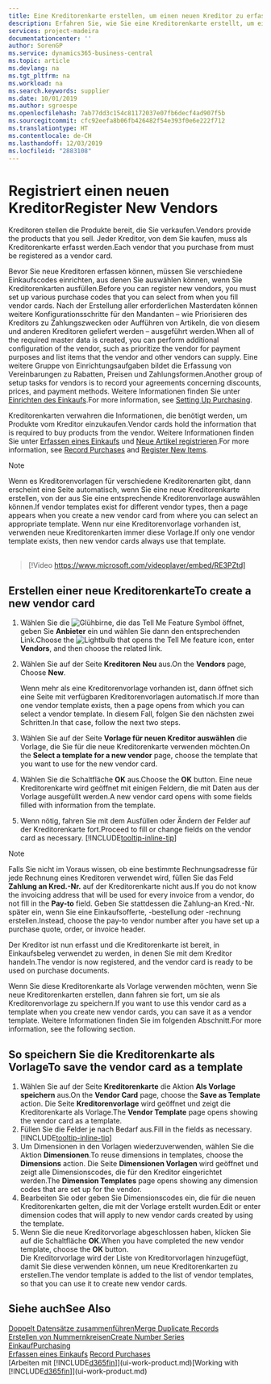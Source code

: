 ```yaml
---
title: Eine Kreditorenkarte erstellen, um einen neuen Kreditor zu erfassen | Microsoft Docs
description: Erfahren Sie, wie Sie eine Kreditorenkarte erstellt, um einen neuen Kreditor oder einem Lieferanten zu erfassen.
services: project-madeira
documentationcenter: ''
author: SorenGP
ms.service: dynamics365-business-central
ms.topic: article
ms.devlang: na
ms.tgt_pltfrm: na
ms.workload: na
ms.search.keywords: supplier
ms.date: 10/01/2019
ms.author: sgroespe
ms.openlocfilehash: 7ab77dd3c154c81172037e07fb6decf4ad907f5b
ms.sourcegitcommit: cfc92eefa8b06fb426482f54e393f0e6e222f712
ms.translationtype: HT
ms.contentlocale: de-CH
ms.lasthandoff: 12/03/2019
ms.locfileid: "2883108"
---
```

# <a name="register-new-vendors"></a><span data-ttu-id="38d58-103">Registriert einen neuen Kreditor</span><span class="sxs-lookup"><span data-stu-id="38d58-103">Register New Vendors</span></span>
<span data-ttu-id="38d58-104">Kreditoren stellen die Produkte bereit, die Sie verkaufen.</span><span class="sxs-lookup"><span data-stu-id="38d58-104">Vendors provide the products that you sell.</span></span> <span data-ttu-id="38d58-105">Jeder Kreditor, von dem Sie kaufen, muss als Kreditorenkarte erfasst werden.</span><span class="sxs-lookup"><span data-stu-id="38d58-105">Each vendor that you purchase from must be registered as a vendor card.</span></span>

<span data-ttu-id="38d58-106">Bevor Sie neue Kreditoren erfassen können, müssen Sie verschiedene Einkaufscodes einrichten, aus denen Sie auswählen können, wenn Sie Kreditorenkarten ausfüllen.</span><span class="sxs-lookup"><span data-stu-id="38d58-106">Before you can register new vendors, you must set up various purchase codes that you can select from when you fill vendor cards.</span></span> <span data-ttu-id="38d58-107">Nach der Erstellung aller erforderlichen Masterdaten können weitere Konfigurationsschritte für den Mandanten – wie Priorisieren des Kreditors zu Zahlungszwecken oder Aufführen von Artikeln, die von diesem und anderen Kreditoren geliefert werden – ausgeführt werden.</span><span class="sxs-lookup"><span data-stu-id="38d58-107">When all of the required master data is created, you can perform additional configuration of the vendor, such as prioritize the vendor for payment purposes and list items that the vendor and other vendors can supply.</span></span> <span data-ttu-id="38d58-108">Eine weitere Gruppe von Einrichtungsaufgaben bildet die Erfassung von Vereinbarungen zu Rabatten, Preisen und Zahlungsformen.</span><span class="sxs-lookup"><span data-stu-id="38d58-108">Another group of setup tasks for vendors is to record your agreements concerning discounts, prices, and payment methods.</span></span> <span data-ttu-id="38d58-109">Weitere Informationen finden Sie unter [Einrichten des Einkaufs](purchasing-setup-purchasing.md).</span><span class="sxs-lookup"><span data-stu-id="38d58-109">For more information, see [Setting Up Purchasing](purchasing-setup-purchasing.md).</span></span>

<span data-ttu-id="38d58-110">Kreditorenkarten verwahren die Informationen, die benötigt werden, um Produkte vom Kreditor einzukaufen.</span><span class="sxs-lookup"><span data-stu-id="38d58-110">Vendor cards hold the information that is required to buy products from the vendor.</span></span> <span data-ttu-id="38d58-111">Weitere Informationen finden Sie unter [Erfassen eines Einkaufs](purchasing-how-record-purchases.md) und [Neue Artikel registrieren](inventory-how-register-new-items.md).</span><span class="sxs-lookup"><span data-stu-id="38d58-111">For more information, see [Record Purchases](purchasing-how-record-purchases.md) and [Register New Items](inventory-how-register-new-items.md).</span></span>

> [!NOTE]  
>   <span data-ttu-id="38d58-112">Wenn es Kreditorenvorlagen für verschiedene Kreditorenarten gibt, dann erscheint eine Seite automatisch, wenn Sie eine neue Kreditorenkarte erstellen, von der aus Sie eine entsprechende Kreditorenvorlage auswählen können.</span><span class="sxs-lookup"><span data-stu-id="38d58-112">If vendor templates exist for different vendor types, then a page appears when you create a new vendor card from where you can select an appropriate template.</span></span> <span data-ttu-id="38d58-113">Wenn nur eine Kreditorenvorlage vorhanden ist, verwenden neue Kreditorenkarten immer diese Vorlage.</span><span class="sxs-lookup"><span data-stu-id="38d58-113">If only one vendor template exists, then new vendor cards always use that template.</span></span>
<br><br>  

> [!Video https://www.microsoft.com/videoplayer/embed/RE3PZtd]

## <a name="to-create-a-new-vendor-card"></a><span data-ttu-id="38d58-114">Erstellen einer neue Kreditorenkarte</span><span class="sxs-lookup"><span data-stu-id="38d58-114">To create a new vendor card</span></span>
1. <span data-ttu-id="38d58-115">Wählen Sie die ![Glühbirne, die das Tell Me Feature](media/ui-search/search_small.png "Tell Me-Funktion") Symbol öffnet, geben Sie **Anbieter** ein und wählen Sie dann den entsprechenden Link.</span><span class="sxs-lookup"><span data-stu-id="38d58-115">Choose the ![Lightbulb that opens the Tell Me feature](media/ui-search/search_small.png "Tell me what you want to do") icon, enter **Vendors**, and then choose the related link.</span></span>  
2. <span data-ttu-id="38d58-116">Wählen Sie auf der Seite **Kreditoren** **Neu** aus.</span><span class="sxs-lookup"><span data-stu-id="38d58-116">On the **Vendors** page, Choose **New**.</span></span>

    <span data-ttu-id="38d58-117">Wenn mehr als eine Kreditorenvorlage vorhanden ist, dann öffnet sich eine Seite mit verfügbaren Kreditorenvorlagen automatisch.</span><span class="sxs-lookup"><span data-stu-id="38d58-117">If more than one vendor template exists, then a page opens from which you can select a vendor template.</span></span> <span data-ttu-id="38d58-118">In diesem Fall, folgen Sie den nächsten zwei Schritten.</span><span class="sxs-lookup"><span data-stu-id="38d58-118">In that case, follow the next two steps.</span></span>
3. <span data-ttu-id="38d58-119">Wählen Sie auf der Seite **Vorlage für neuen Kreditor auswählen** die Vorlage, die Sie für die neue Kreditorenkarte verwenden möchten.</span><span class="sxs-lookup"><span data-stu-id="38d58-119">On the **Select a template for a new vendor** page, choose the template that you want to use for the new vendor card.</span></span>
4. <span data-ttu-id="38d58-120">Wählen Sie die Schaltfläche **OK** aus.</span><span class="sxs-lookup"><span data-stu-id="38d58-120">Choose the **OK** button.</span></span> <span data-ttu-id="38d58-121">Eine neue Kreditorenkarte wird geöffnet mit einigen Feldern, die mit Daten aus der Vorlage ausgefüllt werden.</span><span class="sxs-lookup"><span data-stu-id="38d58-121">A new vendor card opens with some fields filled with information from the template.</span></span>
5. <span data-ttu-id="38d58-122">Wenn nötig, fahren Sie mit dem Ausfüllen oder Ändern der Felder auf der Kreditorenkarte fort.</span><span class="sxs-lookup"><span data-stu-id="38d58-122">Proceed to fill or change fields on the vendor card as necessary.</span></span> [!INCLUDE[tooltip-inline-tip](includes/tooltip-inline-tip_md.md)]

> [!NOTE]  
>   <span data-ttu-id="38d58-123">Falls Sie nicht im Voraus wissen, ob eine bestimmte Rechnungsadresse für jede Rechnung eines Kreditoren verwendet wird, füllen Sie das Feld **Zahlung an Kred.-Nr.** auf der Kreditorenkarte nicht aus.</span><span class="sxs-lookup"><span data-stu-id="38d58-123">If you do not know the invoicing address that will be used for every invoice from a vendor, do not fill in the **Pay-to** field.</span></span> <span data-ttu-id="38d58-124">Geben Sie stattdessen die Zahlung-an Kred.-Nr. später ein, wenn Sie eine Einkaufsofferte, -bestellung oder -rechnung erstellen.</span><span class="sxs-lookup"><span data-stu-id="38d58-124">Instead, choose the pay-to vendor number after you have set up a purchase quote, order, or invoice header.</span></span>

<span data-ttu-id="38d58-125">Der Kreditor ist nun erfasst und die Kreditorenkarte ist bereit, in Einkaufsbeleg verwendet zu werden, in denen Sie mit dem Kreditor handeln.</span><span class="sxs-lookup"><span data-stu-id="38d58-125">The vendor is now registered, and the vendor card is ready to be used on purchase documents.</span></span>

<span data-ttu-id="38d58-126">Wenn Sie diese Kreditorenkarte als Vorlage verwenden möchten, wenn Sie neue Kreditorenkarten erstellen, dann fahren sie fort, um sie als Kreditorenvorlage zu speichern.</span><span class="sxs-lookup"><span data-stu-id="38d58-126">If you want to use this vendor card as a template when you create new vendor cards, you can save it as a vendor template.</span></span> <span data-ttu-id="38d58-127">Weitere Informationen finden Sie im folgenden Abschnitt.</span><span class="sxs-lookup"><span data-stu-id="38d58-127">For more information, see the following section.</span></span>

## <a name="to-save-the-vendor-card-as-a-template"></a><span data-ttu-id="38d58-128">So speichern Sie die Kreditorenkarte als Vorlage</span><span class="sxs-lookup"><span data-stu-id="38d58-128">To save the vendor card as a template</span></span>
1. <span data-ttu-id="38d58-129">Wählen Sie auf der Seite **Kreditorenkarte** die Aktion **Als Vorlage speichern** aus.</span><span class="sxs-lookup"><span data-stu-id="38d58-129">On the **Vendor Card** page, choose the **Save as Template** action.</span></span> <span data-ttu-id="38d58-130">Die Seite **Kreditorenvorlage** wird geöffnet und zeigt die Kreditorenkarte als Vorlage.</span><span class="sxs-lookup"><span data-stu-id="38d58-130">The **Vendor Template** page opens showing the vendor card as a template.</span></span>
2. <span data-ttu-id="38d58-131">Füllen Sie die Felder je nach Bedarf aus.</span><span class="sxs-lookup"><span data-stu-id="38d58-131">Fill in the fields as necessary.</span></span> [!INCLUDE[tooltip-inline-tip](includes/tooltip-inline-tip_md.md)]
3. <span data-ttu-id="38d58-132">Um Dimensionen in den Vorlagen wiederzuverwenden, wählen Sie die Aktion **Dimensionen**.</span><span class="sxs-lookup"><span data-stu-id="38d58-132">To reuse dimensions in templates, choose the **Dimensions** action.</span></span> <span data-ttu-id="38d58-133">Die Seite **Dimensionen Vorlagen** wird geöffnet und zeigt alle Dimensionscodes, die für den Kreditor eingerichtet werden.</span><span class="sxs-lookup"><span data-stu-id="38d58-133">The **Dimension Templates** page opens showing any dimension codes that are set up for the vendor.</span></span>
4. <span data-ttu-id="38d58-134">Bearbeiten Sie oder geben Sie Dimensionscodes ein, die für die neuen Kreditorenkarten gelten, die mit der Vorlage erstellt wurden.</span><span class="sxs-lookup"><span data-stu-id="38d58-134">Edit or enter dimension codes that will apply to new vendor cards created by using the template.</span></span>
5. <span data-ttu-id="38d58-135">Wenn Sie die neue Kreditorvorlage abgeschlossen haben, klicken Sie auf die Schaltfläche **OK**.</span><span class="sxs-lookup"><span data-stu-id="38d58-135">When you have completed the new vendor template, choose the **OK** button.</span></span>  
   <span data-ttu-id="38d58-136">Die Kreditorvorlage wird der Liste von Kreditorvorlagen hinzugefügt, damit Sie diese verwenden können, um neue Kreditorenkarten zu erstellen.</span><span class="sxs-lookup"><span data-stu-id="38d58-136">The vendor template is added to the list of vendor templates, so that you can use it to create new vendor cards.</span></span>

## <a name="see-also"></a><span data-ttu-id="38d58-137">Siehe auch</span><span class="sxs-lookup"><span data-stu-id="38d58-137">See Also</span></span>
[<span data-ttu-id="38d58-138">Doppelt Datensätze zusammenführen</span><span class="sxs-lookup"><span data-stu-id="38d58-138">Merge Duplicate Records</span></span>](sales-how-merge-duplicate-records.md)  
[<span data-ttu-id="38d58-139">Erstellen von Nummernkreisen</span><span class="sxs-lookup"><span data-stu-id="38d58-139">Create Number Series</span></span>](ui-create-number-series.md)  
[<span data-ttu-id="38d58-140">Einkauf</span><span class="sxs-lookup"><span data-stu-id="38d58-140">Purchasing</span></span>](purchasing-manage-purchasing.md)  
<span data-ttu-id="38d58-141">[Erfassen eines Einkaufs](purchasing-how-record-purchases.md) </span><span class="sxs-lookup"><span data-stu-id="38d58-141">[Record Purchases](purchasing-how-record-purchases.md) </span></span>  
<span data-ttu-id="38d58-142">[Arbeiten mit [!INCLUDE[d365fin](includes/d365fin_md.md)]](ui-work-product.md)</span><span class="sxs-lookup"><span data-stu-id="38d58-142">[Working with [!INCLUDE[d365fin](includes/d365fin_md.md)]](ui-work-product.md)</span></span>  
